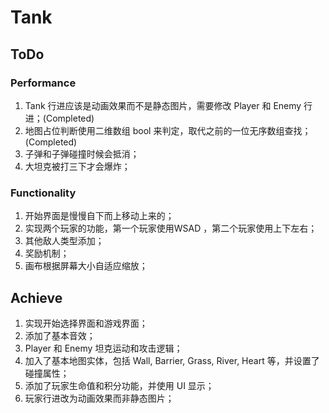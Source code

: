 # Tank

## ToDo
### Performance

1. Tank 行进应该是动画效果而不是静态图片，需要修改 Player 和 Enemy 行进；(Completed)
2. 地图占位判断使用二维数组 bool 来判定，取代之前的一位无序数组查找；(Completed)
3. 子弹和子弹碰撞时候会抵消；
4. 大坦克被打三下才会爆炸；

### Functionality

1. 开始界面是慢慢自下而上移动上来的；
2. 实现两个玩家的功能，第一个玩家使用WSAD ，第二个玩家使用上下左右；
3. 其他敌人类型添加；
4. 奖励机制；
5. 画布根据屏幕大小自适应缩放；

## Achieve

1. 实现开始选择界面和游戏界面；
2. 添加了基本音效；
3. Player 和 Enemy 坦克运动和攻击逻辑；
4. 加入了基本地图实体，包括 Wall, Barrier, Grass, River, Heart 等，并设置了碰撞属性；
5. 添加了玩家生命值和积分功能，并使用 UI 显示；
6. 玩家行进改为动画效果而非静态图片；

